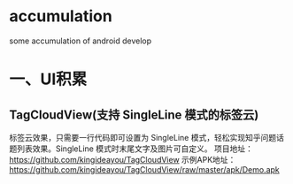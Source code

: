 # accumulation
some accumulation of android develop

# 一、UI积累
## TagCloudView(支持 SingleLine 模式的标签云)
标签云效果，只需要一行代码即可设置为 SingleLine 模式，轻松实现知乎问题话题列表效果。SingleLine 模式时末尾文字及图片可自定义。 项目地址：https://github.com/kingideayou/TagCloudView
示例APK地址：https://github.com/kingideayou/TagCloudView/raw/master/apk/Demo.apk
